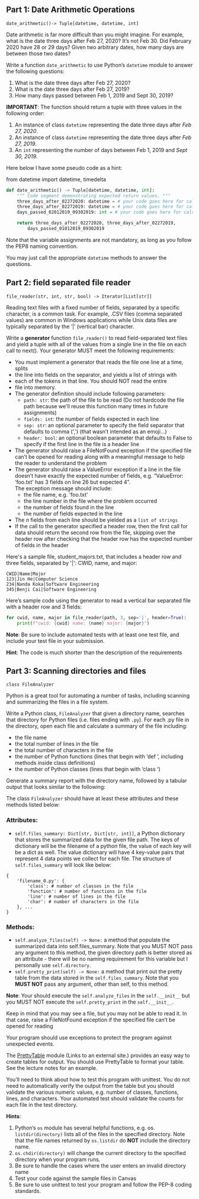 ## Part 1: Date Arithmetic Operations 
`date_arithmetic()-> Tuple[datetime, datetime, int]`

Date arithmetic is far more difficult than you might imagine. For example, 
what is the date three days after Feb 27, 2020? It’s not Feb 30. Did February 
2020 have 28 or 29 days? Given two arbitrary dates, how many days are between 
those two dates?

Write a function `date_arithmetic` to use Python’s `datetime` module to 
answer the following questions:
1. What is the date three days after Feb 27, 2020?
2. What is the date three days after Feb 27, 2019?
3. How many days passed between Feb 1, 2019 and Sept 30, 2019?

**IMPORTANT**: The function should return a tuple with three values 
in the following order:
1. An instance of class `datetime` representing the date three 
days after _Feb 27, 2020_.
2. An instance of class `datetime` representing the date three days 
after _Feb 27, 2019_.
3. An `int` representing the number of days between Feb 1, 2019 
and _Sept 30, 2019_.

Here below I have some pseudo code as a hint:

from datetime import datetime, timedelta
```python
def date_arithmetic() -> Tuple[datetime, datetime, int]:
    """ Code segment demonstrating expected return values. """
    three_days_after_02272020: datetime = # your code goes here for calculation
    three_days_after_02272019: datetime = # your code goes here for calculation
    days_passed_02012019_09302019: int = # your code goes here for calculation

    return three_days_after_02272020, three_days_after_02272019, 
        days_passed_01012019_09302019
```   

Note that the variable assignments are not mandatory, as long as you follow 
the PEP8 naming convention.

You may just call the appropriate `datetime` methods to answer the questions.

## Part 2: field separated file reader
`file_reader(str, int, str, bool) -> Iterator[List[str]]`

Reading text files with a fixed number of fields, separated by a specific 
character, is a common task. For example, .CSV files (comma separated values) 
are common in Windows applications while Unix data files are typically 
separated by the ‘|’ (vertical bar) character.

Write a **generator** function `file_reader()` to read field-separated text 
files and yield a tuple with all of the values from a single line in the file 
on each call to next(). Your generator MUST meet the following requirements:
- You must implement a generator that reads the file one line at a time, splits 
- the line into fields on the separator,  and yields a list of strings with 
- each of the tokens in that line.  You should NOT read the entire 
- file into memory.
- The generator definition should include following parameters:
  - `path: str`: the path of the file to be read (Do not hardcode the file path 
  because we'll reuse this function many times in future assignments)
  - `fields: int`: the number of fields expected in each line
  - `sep: str`: an optional parameter to specify the field separator that 
  defaults to comma (',') (that wasn’t intended as an emoji…)
  - `header: bool`: an optional boolean parameter that defaults to False to 
  specify if the first line in the file is a header line
- The generator should raise a FileNotFound exception if the specified file 
  can’t be opened for reading along with a meaningful message to help the 
  reader to understand the problem
- The generator should raise a ValueError exception if a line in the file 
  doesn’t have exactly the expected number of fields, e.g. “ValueError: 
  ‘foo.txt’ has 3 fields on line 26 but expected 4”.  
  The exception message should include:
  - the file name, e.g. 'foo.txt'
  - the line number in the file where the problem occurred
  - the number of fields found in the line
  - the number of fields expected in the line
- The _n_ fields from each line should be yielded as a `list of strings`
- If the call to the generator specified a header row, then the first call 
  for data should return the second row from the file, skipping over the 
  header row after checking that the header row has the expected number of 
  fields in the header

Here's a sample file, student_majors.txt, that includes a header row and three 
fields, separated by '|': CWID, name, and major:
```
CWID|Name|Major
123|Jin He|Computer Science
234|Nanda Koka|Software Engineering
345|Benji Cai|Software Engineering
```
Here’s sample code using the generator to read a vertical bar separated file 
with a header row and 3 fields:

```python
for cwid, name, major in file_reader(path, 3, sep='|', header=True):  
    print(f"cwid: {cwid} name: {name} major: {major}") 
```

**Note**: Be sure to include automated tests with at least one test file, 
and include your test file in your submission.

**Hint**: The code is much shorter than the description of the requirements

## Part 3: Scanning directories and files
`class FileAnalyzer`

Python is a great tool for automating a number of tasks, including scanning and 
summarizing the files in a file system.

Write a Python class, `FileAnalyzer` that given a directory name, searches that 
directory for Python files (i.e. files ending with `.py`). For each .py file in 
the directory, open each file and calculate a summary of the file including:
- the file name
- the total number of lines in the file
- the total number of characters in the file
- the number of Python functions (lines that begin with ‘def ’, 
including methods inside class definitions) 
- the number of Python classes (lines that begin with ‘class ’)

Generate a summary report with the directory name, followed by a tabular output 
that looks similar to the following:

The class `FileAnalyzer` should have at least these attributes and these 
methods listed below:

### Attributes:
- `self.files_summary: Dict[str, Dict[str, int]]`, a Python dictionary that 
stores the summarized data for the given file path. The keys of dictionary 
will be the filename of a python file, the value of each key will be a 
dict as well.  The value dictionary will have 4 key-value pairs that 
represent 4 data points we collect for each file. 
The structure of `self.files_summary` will look like below:
```
{
    'filename_0.py': {
        'class': # number of classes in the file
        'function': # number of functions in the file
        'line': # number of lines in the file
        'char': # number of characters in the file
    }, ...
}
```

### Methods:
- `self.analyze_files(self) -> None:` a method that populate the summarized 
data into self.files_summary. Note that you MUST NOT pass any argument to this 
method, the given directory path is better stored as an attribute - there will 
be no naming requirement for this variable but I personally 
use `self.directory`.
- `self.pretty_print(self) -> None:` a method that print out the pretty table 
from the data stored in the `self.files_summary`. Note that you 
**MUST NOT** pass any argument, other than self, to this method.

**Note**: Your should execute the `self.analyze_files` in the 
`self.__init__` but you MUST NOT execute the `self.pretty_print` 
in the `self.__init__`.

Keep in mind that you may see a file, but you may not be able to read it. In 
that case, raise a FileNotFound exception if the specified file 
can’t be opened for reading

Your program should use exceptions to protect the program against unexpected 
events.

The [PrettyTable](https://pypi.python.org/pypi/PTable/0.9.0) module 
(Links to an external site.) provides an easy way to create tables for output. 
You should use PrettyTable to format your table. See the lecture notes for 
an example.

You’ll need to think about how to test this program with unittest. You do not 
need to automatically verify the output from the table but you should validate 
the various numeric values, e.g. number of classes, functions, lines, and 
characters. Your automated test should validate the counts for each file 
in the test directory.

**Hints**:
1. Python’s `os` module has several helpful functions, e.g. os.
`listdir(directory)` lists all of the files in the specified directory. Note 
that the file names returned by `os.listdir` do **NOT** include the directory 
name.
2. `os.chdir(directory)` will change the current directory to the specified 
directory when your program runs.
3. Be sure to handle the cases where the user enters an invalid directory name
4. Test your code against the sample files in Canvas
5. Be sure to use unittest to test your program and follow the PEP-8 
coding standards.
